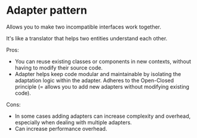 # Adapter pattern
Allows you to make two incompatible interfaces work together. 

It's like a translator that helps two entities understand each other.

Pros:
- You can reuse existing classes or components in new contexts, without having to modify their source code. 
- Adapter helps keep code modular and maintainable by isolating the adaptation logic within the adapter. Adheres to the Open-Closed principle (= allows you to add new adapters without modifying existing code).

Cons:
- In some cases adding adapters can increase complexity and overhead, especially when dealing with multiple adapters. 
- Can increase performance overhead.
